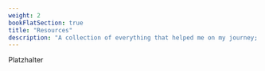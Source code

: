 ```yaml
---
weight: 2
bookFlatSection: true
title: "Resources"
description: "A collection of everything that helped me on my journey; interesting websites, books I liked, blogs, people, ideas, skills, relevant Flow Atoms, and much more."
---
```


Platzhalter


